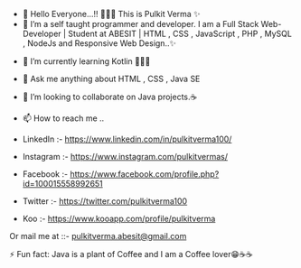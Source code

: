 - 👋 Hello Everyone...!! 🙋🏻‍♂️ This is Pulkit Verma ✨
- 👀 I’m a self taught programmer and developer. I am a Full Stack Web-Developer | Student at ABESIT | HTML , CSS , JavaScript , PHP , MySQL , NodeJs and Responsive Web Design..✨
<!-- - 🔭  currently working on a project for Duck Hunt Game and Prevention of  Dementia.🤓 -->
- 🌱 I’m currently learning Kotlin 👨🏻‍💻
- 💬 Ask me anything about HTML , CSS , Java SE
- 👯 I’m looking to collaborate on Java projects.☕
- 📫 How to reach me ..

- LinkedIn   :-    https://www.linkedin.com/in/pulkitverma100/

- Instagram  :-    https://www.instagram.com/pulkitvermas/

- Facebook   :-    https://www.facebook.com/profile.php?id=100015558992651

- Twitter    :-    https://twitter.com/pulkitverma100

- Koo        :-    https://www.kooapp.com/profile/pulkitverma

Or mail me at ::- pulkitverma.abesit@gmail.com

⚡ Fun fact: Java is a plant of Coffee and I am a Coffee lover😁☕☕

<!---
pulkitverma100/pulkitverma100 is a ✨ special ✨ repository because its `README.md` (this file) appears on your GitHub profile.
You can click the Preview link to take a look at your changes.
--->
